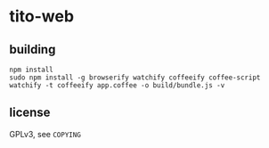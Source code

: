 # tito-web

## building

    npm install
    sudo npm install -g browserify watchify coffeeify coffee-script
    watchify -t coffeeify app.coffee -o build/bundle.js -v

## license

GPLv3, see `COPYING`